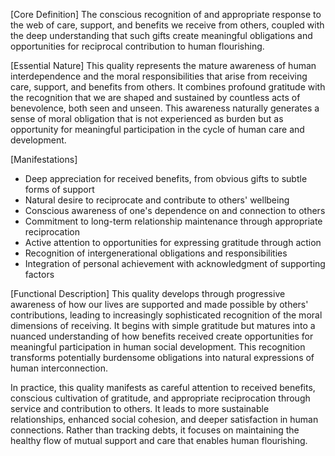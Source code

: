 [Core Definition]
The conscious recognition of and appropriate response to the web of care, support, and benefits we receive from others, coupled with the deep understanding that such gifts create meaningful obligations and opportunities for reciprocal contribution to human flourishing.

[Essential Nature]
This quality represents the mature awareness of human interdependence and the moral responsibilities that arise from receiving care, support, and benefits from others. It combines profound gratitude with the recognition that we are shaped and sustained by countless acts of benevolence, both seen and unseen. This awareness naturally generates a sense of moral obligation that is not experienced as burden but as opportunity for meaningful participation in the cycle of human care and development.

[Manifestations]
- Deep appreciation for received benefits, from obvious gifts to subtle forms of support
- Natural desire to reciprocate and contribute to others' wellbeing
- Conscious awareness of one's dependence on and connection to others
- Commitment to long-term relationship maintenance through appropriate reciprocation
- Active attention to opportunities for expressing gratitude through action
- Recognition of intergenerational obligations and responsibilities
- Integration of personal achievement with acknowledgment of supporting factors

[Functional Description]
This quality develops through progressive awareness of how our lives are supported and made possible by others' contributions, leading to increasingly sophisticated recognition of the moral dimensions of receiving. It begins with simple gratitude but matures into a nuanced understanding of how benefits received create opportunities for meaningful participation in human social development. This recognition transforms potentially burdensome obligations into natural expressions of human interconnection.

In practice, this quality manifests as careful attention to received benefits, conscious cultivation of gratitude, and appropriate reciprocation through service and contribution to others. It leads to more sustainable relationships, enhanced social cohesion, and deeper satisfaction in human connections. Rather than tracking debts, it focuses on maintaining the healthy flow of mutual support and care that enables human flourishing.